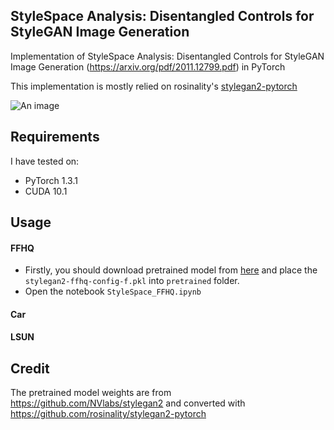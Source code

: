 ## StyleSpace Analysis: Disentangled Controls for StyleGAN Image Generation

Implementation of StyleSpace Analysis: Disentangled Controls for StyleGAN Image Generation (https://arxiv.org/pdf/2011.12799.pdf) in PyTorch

This implementation is mostly relied on rosinality's [stylegan2-pytorch](https://github.com/rosinality/stylegan2-pytorch/)

![An image](./images/stylegan2_kid2_eyes.gif)

## Requirements

I have tested on:

- PyTorch 1.3.1
- CUDA 10.1

## Usage

#### FFHQ

- Firstly, you should download pretrained model from [here](https://www.dropbox.com/s/c3aaq7i6soxmpzu/pretrained_stylegan2_ffhq.tar) and place the `stylegan2-ffhq-config-f.pkl` into `pretrained` folder.
- Open the notebook `StyleSpace_FFHQ.ipynb`

#### Car


#### LSUN



## Credit

The pretrained model weights are from  https://github.com/NVlabs/stylegan2 and converted with https://github.com/rosinality/stylegan2-pytorch

